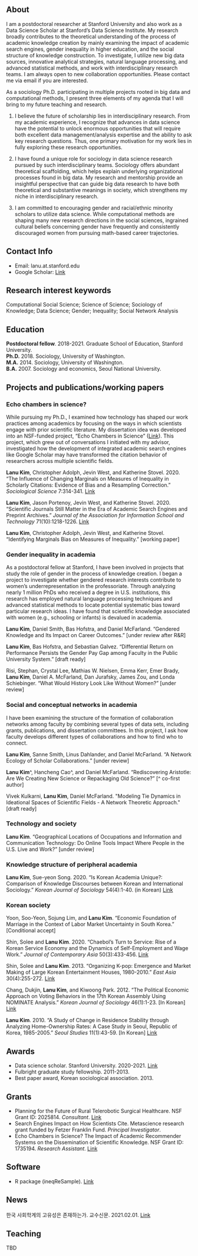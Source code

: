 ## About

I am a postdoctoral researcher at Stanford University and also work as a Data Science Scholar at Stanford’s Data Science Institute. My research broadly contributes to the theoretical understanding of the process of academic knowledge creation by mainly examining the impact of academic search engines, gender inequality in higher education, and the social structure of knowledge construction. To investigate, I utilize new big data sources, innovative analytical strategies, natural language processing, and advanced statistical methods, and work with interdisciplinary research teams. I am always open to new collaboration opportunities. Please contact me via email if you are interested.

As a sociology Ph.D. participating in multiple projects rooted in big data and computational methods, I present three elements of my agenda that I will bring to my future teaching and research.  
1. I believe the future of scholarship lies in interdisciplinary research. From my academic experience, I recognize that advances in data science have the potential to unlock enormous opportunities that will require both excellent data management/analysis expertise and the ability to ask key research questions. Thus, one primary motivation for my work lies in fully exploring these research opportunities.

2. I have found a unique role for sociology in data science research pursued by such interdisciplinary teams. Sociology offers abundant theoretical scaffolding, which helps explain underlying organizational processes found in big data. My research and mentorship provide an insightful perspective that can guide big data research to have both theoretical and substantive meanings in society, which strengthens my niche in interdisciplinary research.  

3. I am committed to encouraging gender and racial/ethnic minority scholars to utilize data science. While computational methods are shaping many new research directions in the social sciences, ingrained cultural beliefs concerning gender have frequently and consistently discouraged women from pursuing math-based career trajectories. 

## Contact Info
* Email: lanu.at.stanford.edu
* Google Scholar: [Link](https://scholar.google.com/citations?hl=en&user=77i0fdMAAAAJ)

## Research interest keywords
Computational Social Science; Science of Science; Sociology of Knowledge; Data Science; Gender; Inequality; Social Network Analysis

## Education
**Postdoctoral fellow**. 2018-2021. Graduate School of Education, Stanford University.  
**Ph.D.** 2018. Sociology, University of Washington.  
**M.A.** 2014. Sociology, University of Washington.  
**B.A.** 2007. Sociology and economics, Seoul National University.  

## Projects and publications/working papers

### Echo chambers in science?

While pursuing my Ph.D., I examined how technology has shaped our work practices among academics by focusing on the ways in which scientists engage with prior scientific literature. My dissertation idea was developed into an NSF-funded project, “Echo Chambers in Science” ([Link](https://nsf.gov/awardsearch/showAward?AWD_ID=1735194&HistoricalAwards=false)). This project, which grew out of conversations I initiated with my advisor, investigated how the development of integrated academic search engines like Google Scholar may have transformed the citation behavior of researchers across multiple scientific fields. 

**Lanu Kim**, Christopher Adolph, Jevin West, and Katherine Stovel. 2020. “The Influence of Changing Marginals on Measures of Inequality in Scholarly Citations: Evidence of Bias and a Resampling Correction.” _Sociological Science_ 7:314-341. [Link](https://sociologicalscience.com/articles-v7-13-314/)

**Lanu Kim**, Jason Portenoy, Jevin West, and Katherine Stovel. 2020. “Scientific Journals Still Matter in the Era of Academic Search Engines and Preprint Archives.” _Journal of the Association for Information School and Technology_ 71(10):1218-1226. [Link](https://doi.org/10.1002/asi.24326)

**Lanu Kim**, Christopher Adolph, Jevin West, and Katherine Stovel. “Identifying Marginals Bias on Measures of Inequality.” [working paper]

### Gender inequality in academia

As a postdoctoral fellow at Stanford, I have been involved in projects that study the role of gender in the process of knowledge creation. I began a project to investigate whether gendered research interests contribute to women’s underrepresentation in the professoriate. Through analyzing nearly 1 million PhDs who received a degree in U.S. institutions, this research has employed natural language processing techniques and advanced statistical methods to locate potential systematic bias toward particular research ideas. I have found that scientific knowledge associated with women (e.g., schooling or infants) is devalued in academia. 

**Lanu Kim**, Daniel Smith, Bas Hofstra, and Daniel McFarland. “Gendered Knowledge and Its Impact on Career Outcomes.” [under review after R&R]

**Lanu Kim**, Bas Hofstra, and Sebastian Galvez. “Differential Return on Performance Persists the Gender Pay Gap among Faculty in the Public University System.” [draft ready]

Risi, Stephan, Crystal Lee, Mathias W. Nielsen, Emma Kerr, Emer Brady, **Lanu Kim**, Daniel A. McFarland, Dan Jurafsky, James Zou, and Londa Schiebinger. “What Would History Look Like Without Women?” [under review]

### Social and conceptual networks in academia

I have been examining the structure of the formation of collaboration networks among faculty by combining several types of data sets, including grants, publications, and dissertation committees. In this project, I ask how faculty develops different types of collaborations and how to find who to connect.

**Lanu Kim**, Sanne Smith, Linus Dahlander, and Daniel McFarland. “A Network Ecology of Scholar Collaborations.” [under review]

**Lanu Kim**^, Hancheng Cao^, and Daniel McFarland. “Rediscovering Aristotle: Are We Creating New Science or Repackaging Old Science?” [^ co-first author] 

Vivek Kulkarni, **Lanu Kim**, Daniel McFarland. "Modeling Tie Dynamics in Ideational Spaces of Scientific Fields - A Network Theoretic Approach." [draft ready]

### Technology and society
**Lanu Kim**. “Geographical Locations of Occupations and Information and Communication Technology: Do Online Tools Impact Where People in the U.S. Live and Work?” [under review]

### Knowledge structure of peripheral academia
**Lanu Kim**, Sue-yeon Song. 2020. “Is Korean Academia Unique?: Comparison of Knowledge Discourses between Korean and International Sociology.” _Korean Journal of Sociology_ 54(4):1-40. (in Korean) [Link](https://www.dbpia.co.kr/Journal/articleDetail?nodeId=NODE10502123)

### Korean society
Yoon, Soo-Yeon, Sojung Lim, and **Lanu Kim**. “Economic Foundation of Marriage in the Context of Labor Market Uncertainty in South Korea.” [Conditional accept]

Shin, Solee and **Lanu Kim**. 2020. “Chaebol’s Turn to Service: Rise of a Korean Service Economy and the Dynamics of Self-Employment and Wage Work.” _Journal of Contemporary Asia_ 50(3):433-456. [Link](https://doi.org/10.1080/00472336.2019.1565130)

Shin, Solee and **Lanu Kim**. 2013. “Organizing K-pop: Emergence and Market Making of Large Korean Entertainment Houses, 1980-2010.” _East Asia_ 30(4):255-272. [Link](https://link.springer.com/article/10.1007/s12140-013-9200-0)

Chang, Dukjin, **Lanu Kim**, and Kiwoong Park. 2012. “The Political Economic Approach on Voting Behaviors in the 17th Korean Assembly Using NOMINATE Analysis.” _Korean Journal of Sociology_ 46(1):1-23. [In Korean] [Link](https://www.dbpia.co.kr/Journal/articleDetail?nodeId=NODE01316335)

**Lanu Kim**. 2010. “A Study of Change in Residence Stability through Analyzing Home-Ownership Rates: A Case Study in Seoul, Republic of Korea, 1985-2005.” _Seoul Studies_ 11(1):43-59. [In Korean] [Link](http://www.sdi.re.kr/sites/default/files/2010-11권1호03-김란우.pdf)

## Awards
* Data science scholar. Stanford University. 2020-2021. [Link](https://datascience.stanford.edu/people/lanu-kim)
* Fulbright graduate study fellowship. 2011-2013.
* Best paper award, Korean sociological association. 2013. 

## Grants
* Planning for the Future of Rural Telerobotic Surgical Healthcare. NSF Grant ID: 2025814. _Consultant_. [Link](https://nsf.gov/awardsearch/showAward?AWD_ID=2025814&HistoricalAwards=false)
* Search Engines Impact on How Scientists Cite. Metascience research grant funded by Fetzer Franklin Fund. _Principal Investigator_. 
* Echo Chambers in Science? The Impact of Academic Recommender Systems on the Dissemination of Scientific Knowledge. NSF Grant ID: 1735194. _Research Assistant_. [Link](https://nsf.gov/awardsearch/showAward?AWD_ID=1735194&HistoricalAwards=false)

## Software
* R package (ineqReSample). [Link](https://github.com/lanukim/ineqReSample)

## News 
한국 사회학계의 고유성은 존재하는가. 교수신문. 2021.02.01. [Link](http://www.kyosu.net/news/articleView.html?idxno=61059)

## Teaching
TBD
